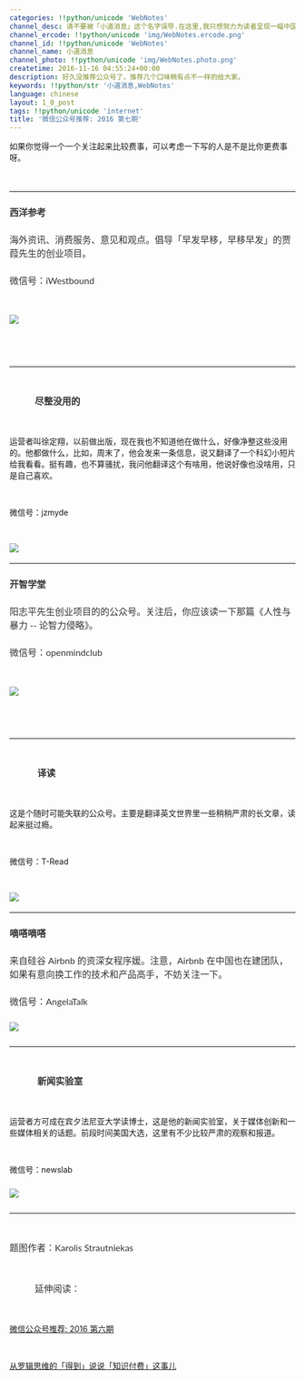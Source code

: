 ```yaml
---
categories: !!python/unicode 'WebNotes'
channel_desc: 请不要被「小道消息」这个名字误导.在这里,我只想努力为读者呈现一幅中国互联网的清明上河图.
channel_ercode: !!python/unicode 'img/WebNotes.ercode.png'
channel_id: !!python/unicode 'WebNotes'
channel_name: 小道消息
channel_photo: !!python/unicode 'img/WebNotes.photo.png'
createtime: 2016-11-16 04:55:24+00:00
description: 好久没推荐公众号了，推荐几个口味稍有点不一样的给大家。
keywords: !!python/str '小道消息,WebNotes'
language: chinese
layout: 1_0_post
tags: !!python/unicode 'internet'
title: '微信公众号推荐: 2016 第七期'
---
```

<div class="rich_media_content" id="js_content">
<p>
         如果你觉得一个一个关注起来比较费事，可以考虑一下写的人是不是比你更费事呀。
        </p>
<p>
<br/>
</p>
<hr style="font-family: Lato, Helvetica, Arial, freesans, clean, sans-serif; border-right-width: 0px; border-bottom-width: 0px; border-left-width: 0px; border-top-style: solid; border-top-color: rgb(234, 234, 234); height: 1px; margin-top: 1em; margin-bottom: 1em; color: rgb(51, 51, 51); font-size: 16px; white-space: normal;"/>
<p style="font-family: Lato, Helvetica, Arial, freesans, clean, sans-serif; border: 0px; font-size: 16px; margin-top: 1.5em; margin-bottom: 1.5em; outline: 0px; line-height: 1.5em; color: rgb(51, 51, 51); white-space: normal;">
<strong>
          西洋参考
         </strong>
</p>
<p style="margin-top: 1.5em; margin-bottom: 1.5em; white-space: normal; font-size: 16px; font-family: Lato, Helvetica, Arial, freesans, clean, sans-serif; border: 0px; outline: 0px; line-height: 1.5em; color: rgb(51, 51, 51);">
         海外资讯、消费服务、意见和观点。倡导「早发早移，早移早发」的贾葭先生的创业项目。
        </p>
<p style="margin-top: 1.5em; margin-bottom: 1.5em; white-space: normal; font-size: 16px; font-family: Lato, Helvetica, Arial, freesans, clean, sans-serif; border: 0px; outline: 0px; line-height: 1.5em; color: rgb(51, 51, 51);">
         微信号：iWestbound
        </p>
<p style="font-family: Lato, Helvetica, Arial, freesans, clean, sans-serif; border: 0px; font-size: 16px; margin-top: 1.5em; margin-bottom: 1.5em; outline: 0px; line-height: 1.5em; color: rgb(51, 51, 51); white-space: normal;">
<strong>
<span style="white-space: pre-wrap; font-family: 'Helvetica Neue', Helvetica, 'Hiragino Sans GB', 'Microsoft YaHei', Arial, sans-serif;">
<img data-ratio="1" data-s="300,640" data-src="" data-type="jpeg" data-w="430" src="{{ '/img/ow5rEn8QGlEhlOAvibxWraK8If0jFAKtfxQIppE0kjhuSJGBPuDjVr2QqE9CDk25zFVCO64AlGjJJ22ZvbeVm0w.jpeg' | prepend: site.img | replace: '//','/' }}"/>
<br/>
</span>
</strong>
</p>
<hr style="font-family: Lato, Helvetica, Arial, freesans, clean, sans-serif; border-right-width: 0px; border-bottom-width: 0px; border-left-width: 0px; border-top-style: solid; border-top-color: rgb(234, 234, 234); height: 1px; margin-top: 1em; margin-bottom: 1em; color: rgb(51, 51, 51); font-size: 16px; white-space: normal;"/>
<p style="font-family: Lato, Helvetica, Arial, freesans, clean, sans-serif; border: 0px; font-size: 16px; margin-top: 1.5em; margin-bottom: 1.5em; outline: 0px; line-height: 1.5em; color: rgb(51, 51, 51); white-space: normal;">
<strong style="white-space: pre-wrap; font-family: 'Helvetica Neue', Helvetica, 'Hiragino Sans GB', 'Microsoft YaHei', Arial, sans-serif;">
          尽整没用的
         </strong>
<br/>
</p>
<p>
         运营者叫徐定翔，以前做出版，现在我也不知道他在做什么，好像净整这些没用的。他都做什么，比如，周末了，他会发来一条信息，说又翻译了一个科幻小短片给我看看。挺有趣，也不算骚扰，我问他翻译这个有啥用，他说好像也没啥用，只是自己喜欢。
         <br/>
</p>
<p>
<br/>
</p>
<p>
         微信号：jzmyde
        </p>
<p>
<br/>
</p>
<p>
<img data-ratio="1" data-s="300,640" data-src="" data-type="jpeg" data-w="430" src="{{ '/img/ow5rEn8QGlEhlOAvibxWraK8If0jFAKtfzianxJSctd0ksyX73JNGYV9DNibdR11BL82pfVvbzwYhaneiaznSZ2Tag.jpeg' | prepend: site.img | replace: '//','/' }}"/>
<br/>
</p>
<hr style="font-family: Lato, Helvetica, Arial, freesans, clean, sans-serif; border-right-width: 0px; border-bottom-width: 0px; border-left-width: 0px; border-top-style: solid; border-top-color: rgb(234, 234, 234); height: 1px; margin-top: 1em; margin-bottom: 1em; color: rgb(51, 51, 51); font-size: 16px; white-space: normal;"/>
<p style="font-family: Lato, Helvetica, Arial, freesans, clean, sans-serif; border: 0px; font-size: 16px; margin-top: 1.5em; margin-bottom: 1.5em; outline: 0px; line-height: 1.5em; color: rgb(51, 51, 51); white-space: normal;">
<strong>
          开智学堂
         </strong>
</p>
<p style="margin-top: 1.5em; margin-bottom: 1.5em; white-space: normal; font-size: 16px; font-family: Lato, Helvetica, Arial, freesans, clean, sans-serif; border: 0px; outline: 0px; line-height: 1.5em; color: rgb(51, 51, 51);">
         阳志平先生创业项目的的公众号。关注后，你应该读一下那篇《人性与暴力 -- 论智力侵略》。
        </p>
<p style="margin-top: 1.5em; margin-bottom: 1.5em; white-space: normal; font-size: 16px; font-family: Lato, Helvetica, Arial, freesans, clean, sans-serif; border: 0px; outline: 0px; line-height: 1.5em; color: rgb(51, 51, 51);">
         微信号：openmindclub
        </p>
<p style="font-family: Lato, Helvetica, Arial, freesans, clean, sans-serif; border: 0px; font-size: 16px; margin-top: 1.5em; margin-bottom: 1.5em; outline: 0px; line-height: 1.5em; color: rgb(51, 51, 51); white-space: normal;">
<strong>
<span style="white-space: pre-wrap; font-family: 'Helvetica Neue', Helvetica, 'Hiragino Sans GB', 'Microsoft YaHei', Arial, sans-serif;">
<img data-ratio="1" data-s="300,640" data-src="" data-type="jpeg" data-w="430" src="{{ '/img/ow5rEn8QGlEhlOAvibxWraK8If0jFAKtf6SLLxWWbZTLWOpHmWPB7OgicMpLvmNGFTiavCzghmI76PrnibmV6EMqFg.jpeg' | prepend: site.img | replace: '//','/' }}"/>
<br/>
</span>
</strong>
</p>
<hr style="margin-top: 1em; margin-bottom: 1em; font-size: 16px; white-space: normal; font-family: Lato, Helvetica, Arial, freesans, clean, sans-serif; border-right-width: 0px; border-bottom-width: 0px; border-left-width: 0px; border-top-style: solid; border-top-color: rgb(234, 234, 234); height: 1px; color: rgb(51, 51, 51);"/>
<p style="margin-top: 1.5em; margin-bottom: 1.5em; white-space: normal; font-size: 16px; font-family: Lato, Helvetica, Arial, freesans, clean, sans-serif; border: 0px; outline: 0px; line-height: 1.5em; color: rgb(51, 51, 51);">
<strong>
<span style="white-space: pre-wrap; font-family: 'Helvetica Neue', Helvetica, 'Hiragino Sans GB', 'Microsoft YaHei', Arial, sans-serif;">
           译读
          </span>
</strong>
</p>
<p>
         这是个随时可能失联的公众号。主要是翻译英文世界里一些稍稍严肃的长文章，读起来挺过瘾。
         <br/>
</p>
<p>
<br/>
</p>
<p>
         微信号：T-Read
        </p>
<p>
<br/>
</p>
<p>
<img data-ratio="1" data-s="300,640" data-src="" data-type="jpeg" data-w="430" src="{{ '/img/ow5rEn8QGlEhlOAvibxWraK8If0jFAKtfqQVZ3hr8qUD2r3hADl58A4v7w010iaAnqWQUicMOxPwFMorjpiaabA01Q.jpeg' | prepend: site.img | replace: '//','/' }}"/>
<br/>
</p>
<hr style="font-family: Lato, Helvetica, Arial, freesans, clean, sans-serif; border-right-width: 0px; border-bottom-width: 0px; border-left-width: 0px; border-top-style: solid; border-top-color: rgb(234, 234, 234); height: 1px; margin-top: 1em; margin-bottom: 1em; color: rgb(51, 51, 51); font-size: 16px; white-space: normal;"/>
<p style="font-family: Lato, Helvetica, Arial, freesans, clean, sans-serif; border: 0px; font-size: 16px; margin-top: 1.5em; margin-bottom: 1.5em; outline: 0px; line-height: 1.5em; color: rgb(51, 51, 51); white-space: normal;">
<strong>
          嘀嗒嘀嗒
         </strong>
</p>
<p style="font-family: Lato, Helvetica, Arial, freesans, clean, sans-serif; border: 0px; font-size: 16px; margin-top: 1.5em; margin-bottom: 1.5em; outline: 0px; line-height: 1.5em; color: rgb(51, 51, 51); white-space: normal;">
         来自硅谷 Airbnb 的资深女程序媛。注意，Airbnb 在中国也在建团队，如果有意向换工作的技术和产品高手，不妨关注一下。
        </p>
<p style="font-family: Lato, Helvetica, Arial, freesans, clean, sans-serif; border: 0px; font-size: 16px; margin-top: 1.5em; margin-bottom: 1.5em; outline: 0px; line-height: 1.5em; color: rgb(51, 51, 51); white-space: normal;">
         微信号：AngelaTalk
        </p>
<p style="font-family: Lato, Helvetica, Arial, freesans, clean, sans-serif; border: 0px; font-size: 16px; margin-top: 1.5em; margin-bottom: 1.5em; outline: 0px; line-height: 1.5em; color: rgb(51, 51, 51); white-space: normal;">
<img data-ratio="1" data-s="300,640" data-src="" data-type="jpeg" data-w="430" src="{{ '/img/ow5rEn8QGlEhlOAvibxWraK8If0jFAKtfTHj6iaVWcjw3geZmJGSpt0lg6pPHJSnRRYc2hRicWia3VbVEW7X5rxtEw.jpeg' | prepend: site.img | replace: '//','/' }}"/>
<br/>
</p>
<hr style="font-family: Lato, Helvetica, Arial, freesans, clean, sans-serif; border-right-width: 0px; border-bottom-width: 0px; border-left-width: 0px; border-top-style: solid; border-top-color: rgb(234, 234, 234); height: 1px; margin-top: 1em; margin-bottom: 1em; color: rgb(51, 51, 51); font-size: 16px; white-space: normal;"/>
<p style="font-family: Lato, Helvetica, Arial, freesans, clean, sans-serif; border: 0px; font-size: 16px; margin-top: 1.5em; margin-bottom: 1.5em; outline: 0px; line-height: 1.5em; color: rgb(51, 51, 51); white-space: normal;">
<strong>
<span style="white-space: pre-wrap; font-family: 'Helvetica Neue', Helvetica, 'Hiragino Sans GB', 'Microsoft YaHei', Arial, sans-serif;">
           新闻实验室
          </span>
</strong>
</p>
<p>
         运营者方可成在宾夕法尼亚大学读博士，这是他的新闻实验室，关于媒体创新和一些媒体相关的话题。前段时间美国大选，这里有不少比较严肃的观察和报道。
         <br/>
</p>
<p>
<br/>
</p>
<p>
         微信号：newslab
        </p>
<p style="font-family: Lato, Helvetica, Arial, freesans, clean, sans-serif; border: 0px; font-size: 16px; margin-top: 1.5em; margin-bottom: 1.5em; outline: 0px; line-height: 1.5em; color: rgb(51, 51, 51); white-space: normal;">
<img data-ratio="1" data-s="300,640" data-src="" data-type="jpeg" data-w="430" src="{{ '/img/ow5rEn8QGlEhlOAvibxWraK8If0jFAKtfscltBbwsVQ5I8jtgnJShBUAOurDtfBJ0zHfQkYU33BfUbgnuSjEKpw.jpeg' | prepend: site.img | replace: '//','/' }}"/>
<br/>
</p>
<hr style="font-family: Lato, Helvetica, Arial, freesans, clean, sans-serif; border-right-width: 0px; border-bottom-width: 0px; border-left-width: 0px; border-top-style: solid; border-top-color: rgb(234, 234, 234); height: 1px; margin-top: 1em; margin-bottom: 1em; color: rgb(51, 51, 51); font-size: 16px; white-space: normal;"/>
<p style="font-family: Lato, Helvetica, Arial, freesans, clean, sans-serif; border: 0px; font-size: 16px; margin-top: 1.5em; margin-bottom: 1.5em; outline: 0px; line-height: 1.5em; color: rgb(51, 51, 51); white-space: normal;">
<span style="white-space: pre-wrap; font-family: 'Helvetica Neue', Helvetica, 'Hiragino Sans GB', 'Microsoft YaHei', Arial, sans-serif;">
</span>
         题图作者：Karolis Strautniekas
        </p>
<p style="font-family: Lato, Helvetica, Arial, freesans, clean, sans-serif; border: 0px; font-size: 16px; margin-top: 1.5em; margin-bottom: 1.5em; outline: 0px; line-height: 1.5em; color: rgb(51, 51, 51); white-space: normal;">
<span style="white-space: pre-wrap; font-family: 'Helvetica Neue', Helvetica, 'Hiragino Sans GB', 'Microsoft YaHei', Arial, sans-serif;">
          延伸阅读：
         </span>
<br/>
</p>
<p>
<a data_ue_src="http://mp.weixin.qq.com/s?__biz=MjM5ODIyMTE0MA==&amp;mid=2650968765&amp;idx=8&amp;sn=3b924064e9ae724048bcc5b69449e560&amp;chksm=bd3836868a4fbf90ef1154711f0f11cb1d9ab45cc5164194e68330c52c0450425d848496619a&amp;scene=21#wechat_redirect" href="http://mp.weixin.qq.com/s?__biz=MjM5ODIyMTE0MA==&amp;mid=2650968765&amp;idx=8&amp;sn=3b924064e9ae724048bcc5b69449e560&amp;chksm=bd3836868a4fbf90ef1154711f0f11cb1d9ab45cc5164194e68330c52c0450425d848496619a&amp;scene=21#wechat_redirect" target="_blank">
          微信公众号推荐: 2016 第六期
         </a>
<br/>
</p>
<p>
<br/>
</p>
<p>
<a data_ue_src="http://mp.weixin.qq.com/s?__biz=MjM5ODIyMTE0MA==&amp;mid=2650968675&amp;idx=4&amp;sn=d53debbad405a1bc2087d039ca6b4cd7&amp;chksm=bd3836588a4fbf4e68a27aad25b9e6e163824792207ecc3f6ce2d0a4561eac38a5b635e0c67d&amp;scene=21#wechat_redirect" href="http://mp.weixin.qq.com/s?__biz=MjM5ODIyMTE0MA==&amp;mid=2650968675&amp;idx=4&amp;sn=d53debbad405a1bc2087d039ca6b4cd7&amp;chksm=bd3836588a4fbf4e68a27aad25b9e6e163824792207ecc3f6ce2d0a4561eac38a5b635e0c67d&amp;scene=21#wechat_redirect" target="_blank">
          从罗辑思维的「得到」说说「知识付费」这事儿
         </a>
<br/>
</p>
</div>